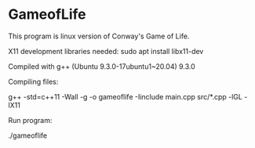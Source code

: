 # GameofLife

This program is linux version of Conway's Game of Life.

X11 development libraries needed: sudo apt install libx11-dev

Compiled with g++ (Ubuntu 9.3.0-17ubuntu1~20.04) 9.3.0

Compiling files:

g++ -std=c++11 -Wall -g -o gameoflife -Iinclude main.cpp src/*.cpp -lGL -lX11

Run program:

./gameoflife
